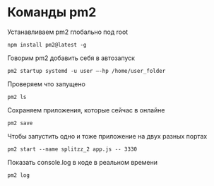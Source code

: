 # Команды pm2
Устанавливаем pm2 глобально под root
```
npm install pm2@latest -g
```

Говорим pm2 добавить себя в автозапуск
```
pm2 startup systemd -u user —-hp /home/user_folder
```

Проверяем что запущено
```
pm2 ls
```

Сохраняем приложения, которые сейчас в онлайне
```
pm2 save
```

Чтобы запустить одно и тоже приложение на двух разных портах
```
pm2 start --name splitzz_2 app.js -- 3330
```

Показать console.log в коде в реальном времени
```
pm2 log
```
